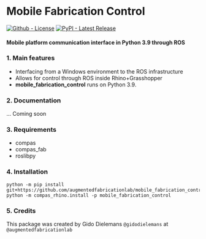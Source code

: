 # Mobile Fabrication Control

[![Github - License](https://img.shields.io/badge/License-MIT-blue.svg)](https://github.com/augmentedfabricationlab/mobile_fabrication_control)
[![PyPI - Latest Release](https://travis-ci.org/augmentedfabricationlab/mobile_fabrication_control.svg?branch=master)](https://github.com/augmentedfabricationlab/mobile_fabrication_control)

#### Mobile platform communication interface in Python 3.9 through ROS

### 1. Main features

* Interfacing from a Windows environment to the ROS infrastructure
* Allows for control through ROS inside Rhino+Grasshopper
* **mobile_fabrication_control** runs on Python 3.9.

### 2. Documentation

... Coming soon

### 3. Requirements

* compas
* compas_fab
* roslibpy

### 4. Installation

    python -m pip install git+https://github.com/augmentedfabricationlab/mobile_fabrication_control@master#egg=mobile_fabrication_control
    python -m compas_rhino.install -p mobile_fabrication_control
    
### 5. Credits

This package was created by Gido Dielemans `@gidodielemans` at `@augmentedfabricationlab`
